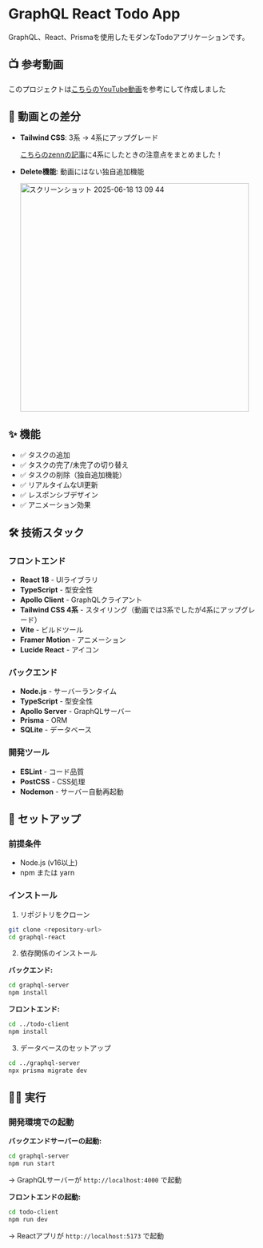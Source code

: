 # GraphQL React Todo App

GraphQL、React、Prismaを使用したモダンなTodoアプリケーションです。

## 📺 参考動画

このプロジェクトは[こちらのYouTube動画](https://www.youtube.com/watch?v=PzBsTUZo12s)を参考にして作成しました

## 📝 動画との差分

- **Tailwind CSS**: 3系 → 4系にアップグレード

  [こちらのzennの記事](https://zenn.dev/kyoya08/articles/4e3a8425d1b421)に4系にしたときの注意点をまとめました！
  
- **Delete機能**: 動画にはない独自追加機能
  
  <img width="457" alt="スクリーンショット 2025-06-18 13 09 44" src="https://github.com/user-attachments/assets/ca276688-6908-4e2c-b01d-2984fb015586" />

## ✨ 機能

- ✅ タスクの追加
- ✅ タスクの完了/未完了の切り替え
- ✅ タスクの削除（独自追加機能）
- ✅ リアルタイムなUI更新
- ✅ レスポンシブデザイン
- ✅ アニメーション効果

## 🛠️ 技術スタック

### フロントエンド

- **React 18** - UIライブラリ
- **TypeScript** - 型安全性
- **Apollo Client** - GraphQLクライアント
- **Tailwind CSS 4系** - スタイリング（動画では3系でしたが4系にアップグレード）
- **Vite** - ビルドツール
- **Framer Motion** - アニメーション
- **Lucide React** - アイコン

### バックエンド

- **Node.js** - サーバーランタイム
- **TypeScript** - 型安全性
- **Apollo Server** - GraphQLサーバー
- **Prisma** - ORM
- **SQLite** - データベース

### 開発ツール

- **ESLint** - コード品質
- **PostCSS** - CSS処理
- **Nodemon** - サーバー自動再起動

## 🚀 セットアップ

### 前提条件

- Node.js (v16以上)
- npm または yarn

### インストール

1. リポジトリをクローン

```bash
git clone <repository-url>
cd graphql-react
```

2. 依存関係のインストール

**バックエンド:**

```bash
cd graphql-server
npm install
```

**フロントエンド:**

```bash
cd ../todo-client
npm install
```

3. データベースのセットアップ

```bash
cd ../graphql-server
npx prisma migrate dev
```

## 🏃‍♂️ 実行

### 開発環境での起動

**バックエンドサーバーの起動:**

```bash
cd graphql-server
npm run start
```

→ GraphQLサーバーが `http://localhost:4000` で起動

**フロントエンドの起動:**

```bash
cd todo-client
npm run dev
```

→ Reactアプリが `http://localhost:5173` で起動
